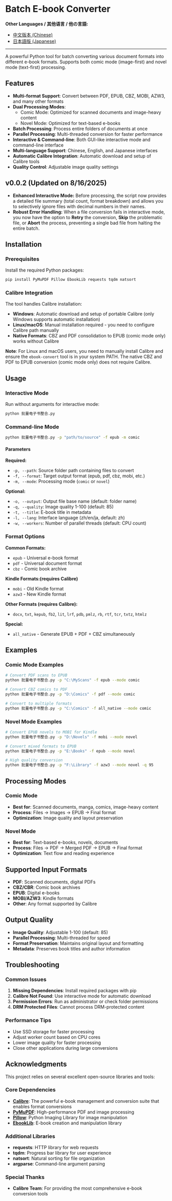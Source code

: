 # Batch E-book Converter

**Other Languages / 其他语言 / 他の言語:**
- [中文版本 (Chinese)](docx/README_中文.md)
- [日本語版 (Japanese)](docx/README_日本語.md)

---

A powerful Python tool for batch converting various document formats into different e-book formats. Supports both comic mode (image-first) and novel mode (text-first) processing.

## Features

- **Multi-format Support**: Convert between PDF, EPUB, CBZ, MOBI, AZW3, and many other formats
- **Dual Processing Modes**: 
  - Comic Mode: Optimized for scanned documents and image-heavy content
  - Novel Mode: Optimized for text-based e-books
- **Batch Processing**: Process entire folders of documents at once
- **Parallel Processing**: Multi-threaded conversion for faster performance
- **Interactive & Command-line**: Both GUI-like interactive mode and command-line interface
- **Multi-language Support**: Chinese, English, and Japanese interfaces
- **Automatic Calibre Integration**: Automatic download and setup of Calibre tools
- **Quality Control**: Adjustable image quality settings

## v0.0.2 (Updated on 8/16/2025)
- **Enhanced Interactive Mode:** Before processing, the script now provides a detailed file summary (total count, format breakdown) and allows you to selectively ignore files with decimal numbers in their names.
- **Robust Error Handling:** When a file conversion fails in interactive mode, you now have the option to **Retry** the conversion, **Skip** the problematic file, or **Abort** the process, preventing a single bad file from halting the entire batch.
## Installation

### Prerequisites

Install the required Python packages:

```bash
pip install PyMuPDF Pillow EbookLib requests tqdm natsort
```

### Calibre Integration

The tool handles Calibre installation:
- **Windows**: Automatic download and setup of portable Calibre (only Windows supports automatic installation)
- **Linux/macOS**: Manual installation required - you need to configure Calibre path manually
- **Native Formats**: CBZ and PDF consolidation to EPUB (comic mode only) works without Calibre

**Note**: For Linux and macOS users, you need to manually install Calibre and ensure the `ebook-convert` tool is in your system PATH. The native CBZ and PDF to EPUB conversion (comic mode only) does not require Calibre.

## Usage

### Interactive Mode

Run without arguments for interactive mode:

```bash
python 批量电子书整合.py
```

### Command-line Mode

```bash
python 批量电子书整合.py -p "path/to/source" -f epub -m comic
```

#### Parameters

**Required:**
- `-p, --path`: Source folder path containing files to convert
- `-f, --format`: Target output format (epub, pdf, cbz, mobi, etc.)
- `-m, --mode`: Processing mode (`comic` or `novel`)

**Optional:**
- `-o, --output`: Output file base name (default: folder name)
- `-q, --quality`: Image quality 1-100 (default: 85)
- `-t, --title`: E-book title in metadata
- `-l, --lang`: Interface language (zh/en/ja, default: zh)
- `-w, --workers`: Number of parallel threads (default: CPU count)

### Format Options

**Common Formats:**
- `epub` - Universal e-book format
- `pdf` - Universal document format  
- `cbz` - Comic book archive

**Kindle Formats:(requires Calibre)**
- `mobi` - Old Kindle format
- `azw3` - New Kindle format

**Other Formats (requires Calibre):**
- `docx`, `txt`, `kepub`, `fb2`, `lit`, `lrf`, `pdb`, `pmlz`, `rb`, `rtf`, `tcr`, `txtz`, `htmlz`

**Special:**
- `all_native` - Generate EPUB + PDF + CBZ simultaneously

## Examples

### Comic Mode Examples

```bash
# Convert PDF scans to EPUB
python 批量电子书整合.py -p "C:\MyScans" -f epub --mode comic

# Convert CBZ comics to PDF
python 批量电子书整合.py -p "D:\Comics" -f pdf --mode comic

# Convert to multiple formats
python 批量电子书整合.py -p "C:\Comics" -f all_native --mode comic
```

### Novel Mode Examples

```bash
# Convert EPUB novels to MOBI for Kindle
python 批量电子书整合.py -p "D:\Novels" -f mobi --mode novel

# Convert mixed formats to EPUB
python 批量电子书整合.py -p "E:\Books" -f epub --mode novel

# High quality conversion
python 批量电子书整合.py -p "F:\Library" -f azw3 --mode novel -q 95
```

## Processing Modes

### Comic Mode
- **Best for**: Scanned documents, manga, comics, image-heavy content
- **Process**: Files → Images → EPUB → Final format
- **Optimization**: Image quality and layout preservation

### Novel Mode  
- **Best for**: Text-based e-books, novels, documents
- **Process**: Files → PDF → Merged PDF → EPUB → Final format
- **Optimization**: Text flow and reading experience

## Supported Input Formats

- **PDF**: Scanned documents, digital PDFs
- **CBZ/CBR**: Comic book archives
- **EPUB**: Digital e-books
- **MOBI/AZW3**: Kindle formats
- **Other**: Any format supported by Calibre

## Output Quality

- **Image Quality**: Adjustable 1-100 (default: 85)
- **Parallel Processing**: Multi-threaded for speed
- **Format Preservation**: Maintains original layout and formatting
- **Metadata**: Preserves book titles and author information

## Troubleshooting

### Common Issues

1. **Missing Dependencies**: Install required packages with pip
2. **Calibre Not Found**: Use interactive mode for automatic download
3. **Permission Errors**: Run as administrator or check folder permissions
4. **DRM Protected Files**: Cannot process DRM-protected content

### Performance Tips

- Use SSD storage for faster processing
- Adjust worker count based on CPU cores
- Lower image quality for faster processing
- Close other applications during large conversions

## Acknowledgments

This project relies on several excellent open-source libraries and tools:

### Core Dependencies
- **[Calibre](https://calibre-ebook.com/)**: The powerful e-book management and conversion suite that enables format conversions
- **[PyMuPDF](https://pymupdf.readthedocs.io/)**: High-performance PDF and image processing
- **[Pillow](https://python-pillow.org/)**: Python Imaging Library for image manipulation
- **[EbookLib](https://github.com/aerkalov/ebooklib)**: E-book creation and manipulation library

### Additional Libraries
- **requests**: HTTP library for web requests
- **tqdm**: Progress bar library for user experience
- **natsort**: Natural sorting for file organization
- **argparse**: Command-line argument parsing

### Special Thanks
- **Calibre Team**: For providing the most comprehensive e-book conversion tools